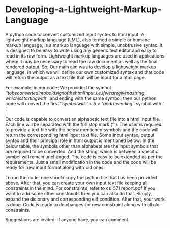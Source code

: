 # Developing-a-Lightweight-Markup-Language
A python code to convert customized input syntex to html input.
A lightweight markup language (LML), also termed a simple or humane markup language, is a markup language with simple, unobtrusive syntax. It is designed to be easy to write using any generic text editor and easy to read in its raw form. Lightweight markup languages are used in applications where it may be necessary to read the raw document as well as the final rendered output.
So,
      Our main aim was to develop a lightweight markup language, in which we will define our own customized syntax and that code will return the output as a text file that will be input for a html page.

For example, in our code;
                                         We provided the symbol ‘$’ to be converted into bold sign of the html input.  
  i.e. if we are given a string, which is starting with ‘$’ and ending with the same symbol, then our python code will convert the first ‘$’ symbol with ‘<b>’ and the ending ‘$’ symbol with ‘</b><br>’.

Our code is capable to convert an alphabetic text file into a html input file. Each line will be separated with the full stop mark (‘.’).
The user is required to provide a text file with the below mentioned symbols and the code will return the corresponding html input text file.
Some input syntax, output syntax and their principal role in html output is mentioned below:
In the below table, the symbols other than alphabets are the input symbols that are required to be converted. And the string, which is between a specific symbol will remain unchanged.
The code is easy to be extended as per the requirements. Just a small modification in the code and the code will be ready for new input format along with old ones.

To run the code, one should copy the python file that has been provided above. After that, you can create your own input text file keeping all constraints in the mind.
For constraints, refer to cs_571 report.pdf 
If you want to add some other constraints then you can also do that. Simply, expand the dicionary and corresponding elif condition.
After that, your work is done. Code is ready to do changes for new constraint along with all old constraints.

Suggestions are invited. If anyone have, you can comment.
